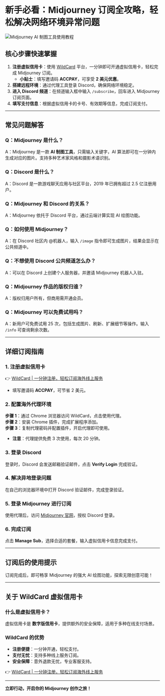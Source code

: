 # 新手必看：Midjourney 订阅全攻略，轻松解决网络环境异常问题

![Midjourney AI 制图工具使用教程](https://bbtdd.com/img/69072352104717.webp)

## 核心步骤快速掌握

1. **注册虚拟信用卡**：使用 [WildCard](https://bbtdd.com/WildCard) 平台，一分钟即可开通虚拟信用卡，轻松完成 Midjourney 订阅。  
   - **小贴士**：填写邀请码 **ACCPAY**，可享受 **2 美元优惠**。  
2. **搭建远程环境**：通过代理工具登录 Discord，确保网络环境稳定。  
3. **进入 Discord 频道**：在频道输入框中输入 `/subscribe`，回车进入 Midjourney 订阅页面。  
4. **填写支付信息**：根据虚拟信用卡的卡号、有效期等信息，完成订阅支付。

---

## 常见问题解答

### Q：Midjourney 是什么？  
A：Midjourney 是一款 **AI 制图工具**，只需输入关键字，AI 算法即可在一分钟内生成对应的图片。支持多种艺术家风格和摄影术语识别。

### Q：Discord 是什么？  
A：Discord 是一款游戏聊天应用与社区平台，2019 年已拥有超过 2.5 亿注册用户。

### Q：Midjourney 和 Discord 的关系？  
A：Midjourney 依托于 Discord 平台，通过云端计算实现 AI 绘图功能。

### Q：如何使用 Midjourney？  
A：在 Discord 社区内 @机器人，输入 `/image` 指令即可生成图片，结果会显示在公共频道中。

### Q：不想使用 Discord 公共频道怎么办？  
A：可以在 Discord 上创建个人服务器，并邀请 Midjourney 机器人入驻。

### Q：Midjourney 作品的版权归谁？  
A：版权归用户所有，但商用需开通会员。

### Q：Midjourney 可以免费试用吗？  
A：新用户可免费试用 25 次，包括生成图片、刷新、扩展细节等操作。输入 `/info` 可查询剩余次数。

---

## 详细订阅指南

### 1. 注册虚拟信用卡  
👉 [WildCard | 一分钟注册，轻松订阅海外线上服务](https://bbtdd.com/WildCard)  
- 填写邀请码 **ACCPAY**，可节省 2 美元。  

### 2. 配置海外代理环境  
**步骤 1**：通过 Chrome 浏览器访问 WildCard，点击使用代理。  
**步骤 2**：安装 Chrome 插件，完成扩展程序添加。  
**步骤 3**：复制代理密码并配置插件，开启代理即可使用。  
- **注意**：代理提供免费 3 次使用，每次 20 分钟。  

### 3. 登录 Discord  
登录时，Discord 会发送邮箱验证邮件，点击 **Verify Login** 完成验证。

### 4. 解决异地登录问题  
在自己的浏览器环境中打开 Discord 验证邮件，完成登录验证。  

### 5. 登录 Midjourney 进行订阅  
使用代理后，访问 [Midjourney 官网](https://www.midjourney.com/login/)，授权 Discord 登录。

### 6. 完成订阅  
点击 **Manage Sub**，选择合适的套餐，输入虚拟信用卡信息完成支付。  

---

## 订阅后的使用提示  
订阅完成后，即可畅享 Midjourney 的强大 AI 绘图功能，探索无限创意可能！

---

## 关于 WildCard 虚拟信用卡  

### 什么是虚拟信用卡？  
虚拟信用卡是 **数字版信用卡**，提供额外的安全保障，适用于多种在线支付场景。

### WildCard 的优势  
- **注册便捷**：一分钟开通，轻松支付。  
- **支付无忧**：支持多种线上服务订阅。  
- **安全保障**：意外退款无忧，专业客服支持。  

👉 [WildCard | 一分钟注册，轻松订阅海外线上服务](https://bbtdd.com/WildCard)  

---

**立即行动，开启你的 Midjourney 创作之旅！**
